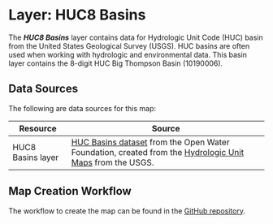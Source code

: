 # Layer:  HUC8 Basins #

The ***HUC8 Basins*** layer contains data for Hydrologic Unit Code (HUC) basin
from the United States Geological Survey (USGS).
HUC basins are often used when working with hydrologic and environmental data.
This basin layer contains the 8-digit HUC Big Thompson Basin (10190006).

## Data Sources ##

The following are data sources for this map:

| **Resource** | **Source** |
| -- | -- |
| HUC8 Basins layer | [HUC Basins dataset](https://data.openwaterfoundation.org/country/us/usgs/huc-basins/) from the Open Water Foundation, created from the [Hydrologic Unit Maps](https://water.usgs.gov/GIS/huc.html) from the USGS. |

## Map Creation Workflow ##

The workflow to create the map can be found in the
[GitHub repository](https://github.com/OpenWaterFoundation/owf-infomapper-co-big-thompson/tree/master/workflow/BasinEntities/Physical-Basins).
